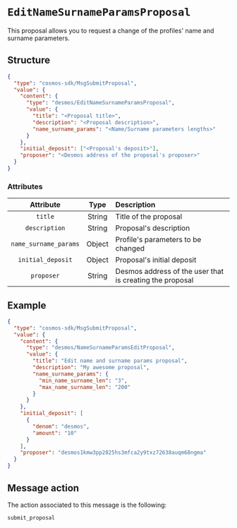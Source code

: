 # `EditNameSurnameParamsProposal`
This proposal allows you to request a change of the profiles' name and surname parameters.

## Structure
````json
{
  "type": "cosmos-sdk/MsgSubmitProposal",
  "value": {
    "content": {
      "type": "desmos/EditNameSurnameParamsProposal",
      "value": {
        "title": "<Proposal title>",
        "description": "<Proposal description>",
        "name_surname_params": "<Name/Surname parameters lengths>"
      }
    },
    "initial_deposit": ["<Proposal's deposit>"],
    "proposer": "<Desmos address of the proposal's proposer>"
  }
}
````

### Attributes
| Attribute | Type | Description |
| :-------: | :----: | :-------- |
| `title` | String | Title of the proposal |
| `description` | String | Proposal's description |
| `name_surname_params` | Object | Profile's parameters to be changed |
| `initial_deposit` | Object | Proposal's initial deposit |
| `proposer` | String | Desmos address of the user that is creating the proposal |

## Example
````json
{
  "type": "cosmos-sdk/MsgSubmitProposal",
  "value": {
    "content": {
      "type": "desmos/NameSurnameParamsEditProposal",
      "value": {
        "title": "Edit name and surname params proposal",
        "description": "My awesome proposal",
        "name_surname_params": {
          "min_name_surname_len": "3",
          "max_name_surname_len": "200"
        }
      }
    },
    "initial_deposit": [
      {
        "denom": "desmos",
        "amount": "10"
      }
    ],
    "proposer": "desmos1kmw3pp2825hs3mfca2y9txz72638auqm68ngma"
  }
}
````

## Message action
The action associated to this message is the following:

```
submit_proposal
```
